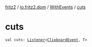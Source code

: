 [fritz2](../../index.md) / [io.fritz2.dom](../index.md) / [WithEvents](index.md) / [cuts](./cuts.md)

# cuts

`val cuts: `[`Listener`](../-listener/index.md)`<`[`ClipboardEvent`](https://kotlinlang.org/api/latest/jvm/stdlib/org.w3c.dom.clipboard/-clipboard-event/index.html)`, T>`